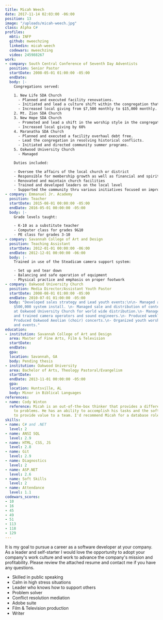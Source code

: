 ```yaml
---
title: Micah Weech
date: 2017-11-14 02:03:00 -06:00
position: 13
image: "/uploads/micah-weech.jpg"
class: Alpha C#
profiles:
  mbti: INFP
  github: mweechzing
  linkedin: micah-weech
  codewars: mweechzing
  video: 245988267
work:
- company: South Central Conference of Seventh Day Adventists
  position: Senior Pastor
  startDate: 2008-05-01 01:00:00 -05:00
  endDate: 
  body: |-
    Congregations served:

    1. New Life SDA Church
      - Planned and executed facility renovations.
      - Initiated and lead a culture shift within the congregation that increased weekly attendance.
      - Increased local giving from $7,500 monthly to $15,000 monthly.
    2. Mt. Zion SDA Church
    3. New Hope SDA Church
      - Promoted and lead a shift in the worship style in the congregation. That increased weekly attendance.
      - Increased local giving by 60%
    4. Maranatha SDA Church
      - Planned and executed a facility overhaul debt free.
      - Lead the congregation in resolving historical conflicts.
      - Initiated and directed community summer programs.
    5. Oakwood University Church
      - Managed

    Duties included:

    - Oversee the affairs of the local church or district
    - Responsible for membership growth as well as financial and spiritual growth
    - Renovated and maintain church facilities
    - Trained and developed leaders on the local level
    - Supported the community thru various initiatives focused on improving the quality of life
- company: Emmanuel Jr. Academy
  position: Teacher
  startDate: 2015-08-01 00:00:00 -05:00
  endDate: 2016-05-01 00:00:00 -05:00
  body: |-
    Grade levels taught:

    - K-10 as a substitute teacher
    - Computer class for grades 9&10
    - PE class for grades 3-10
- company: Savannah College of Art and Design
  position: Teaching Assistant
  startDate: 2012-01-01 00:00:00 -06:00
  endDate: 2012-12-01 00:00:00 -06:00
  body: |-
    Trained in use of the Steadicam camera support system:

    - Set up and tear down
    - Balancing and safe operation of equipment
    - Physical practice and emphasis on proper footwork
- company: Oakwood University Church
  position: Media Director/Assistant Youth Pastor
  startDate: 2008-08-01 01:00:00 -05:00
  endDate: 2010-07-01 01:00:00 -05:00
  body: "Developed sales strategy and Lead youth events:\n\n- Managed audio/visual
    $500,000 system install. \n- Managed sale and distribution of content produced
    at Oakwood University Church for world wide distribution.\n- Managed, recruited,
    and trained camera operators and sound engineers.\n- Produced weekly church productions.\n-
    Produced Oakwood Aeolian (choir) concerts.\n- Organized youth worship services
    and events."
education:
- institution: Savannah College of Art and Design
  area: Master of Fine Arts, Film & Television
  startDate: 
  endDate: 
  gpa: 
  location: Savannah, GA
  body: Pending thesis
- institution: Oakwood University
  area: Bachelor of Arts, Theology Pastoral/Evangelism
  startDate: 
  endDate: 2013-11-01 00:00:00 -05:00
  gpa: 
  location: Huntsville, AL
  body: Minor in Biblical Languages
references:
- name: Cody Winton
  reference: Micah is an out-of-the-box thinker that provides a different perspective
    to problems. He has an ability to accomplish his tasks and the soft skills necessary
    to provide value to a team. I'd recommend Micah for a database role.
skills:
- name: C# and .NET
  level: 2
- name: ANSI SQL
  level: 2.9
- name: HTML, CSS, JS
  level: 2.8
- name: Git
  level: 2.9
- name: Diagnostics
  level: 2
- name: ASP.NET
  level: 2.6
- name: Soft Skills
  level: 2
- name: Attendance
  level: 1.1
codewars_scores:
- 10
- 16
- 45
- 49
- 51
- 113
- 118
- 129
---
```


It is my goal to pursue a career as a software developer at your company. As a leader and self-starter I would love the opportunity to adopt your company's work culture and work to advance the company's mission and profitability. Please review the attached resume and contact me if you have any questions.

- Skilled in public speaking
- Calm in high stress situations
- Leader who knows how to support others
- Problem solver
- Conflict resolution mediation
- Adobe suite
- Film & Television production
- Writer